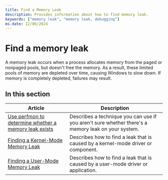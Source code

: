 ```yaml
---
title: Find a Memory Leak
description: Provides information about how to find memory leak.
keywords: ["memory leak", "memory leak, debugging"]
ms.date: 12/06/2024
---
```


# Find a memory leak

A memory leak occurs when a process allocates memory from the paged or nonpaged pools, but doesn't free the memory. As a result, these limited pools of memory are depleted over time, causing Windows to slow down. If memory is completely depleted, failures may result.

## In this section

| Article | Description |
|---|---|
| [Use perfmon to determine whether a memory leak exists](determining-whether-a-leak-exists.md) | Describes a technique you can use if you aren't sure whether there's a memory leak on your system. |
| [Finding a Kernel-Mode Memory Leak](finding-a-kernel-mode-memory-leak.md) | Describes how to find a leak that is caused by a kernel-mode driver or component. |
| [Finding a User-Mode Memory Leak](finding-a-user-mode-memory-leak.md) | Describes how to find a leak that is caused by a user-mode driver or application. |
